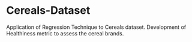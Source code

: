 # Cereals-Dataset
Application of Regression Technique to Cereals dataset. Development of Healthiness metric to assess the cereal brands.
